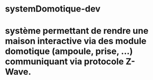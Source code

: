 
# systemDomotique-dev
système permettant de rendre une maison interactive via des module domotique (ampoule, prise, ...) communiquant via protocole Z-Wave.
=======
